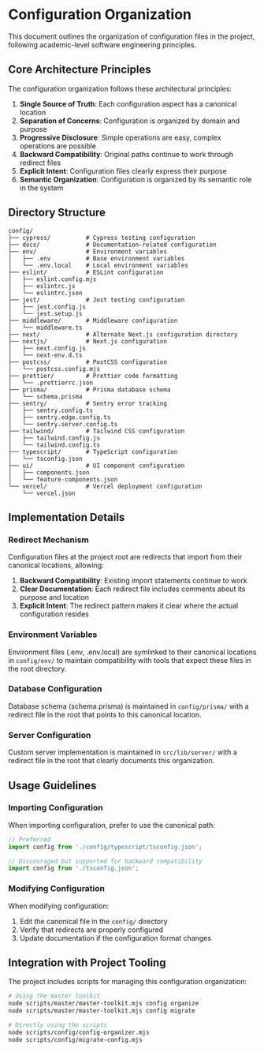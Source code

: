 # Configuration Organization

This document outlines the organization of configuration files in the project, following academic-level software engineering principles.

## Core Architecture Principles

The configuration organization follows these architectural principles:

1. **Single Source of Truth**: Each configuration aspect has a canonical location
2. **Separation of Concerns**: Configuration is organized by domain and purpose
3. **Progressive Disclosure**: Simple operations are easy, complex operations are possible
4. **Backward Compatibility**: Original paths continue to work through redirect files
5. **Explicit Intent**: Configuration files clearly express their purpose
6. **Semantic Organization**: Configuration is organized by its semantic role in the system

## Directory Structure

```
config/
├── cypress/          # Cypress testing configuration
├── docs/             # Documentation-related configuration
├── env/              # Environment variables
│   ├── .env          # Base environment variables
│   └── .env.local    # Local environment variables
├── eslint/           # ESLint configuration
│   ├── eslint.config.mjs
│   ├── eslintrc.js
│   └── eslintrc.json
├── jest/             # Jest testing configuration
│   ├── jest.config.js
│   └── jest.setup.js
├── middleware/       # Middleware configuration
│   └── middleware.ts
├── next/             # Alternate Next.js configuration directory 
├── nextjs/           # Next.js configuration
│   ├── next.config.js
│   └── next-env.d.ts
├── postcss/          # PostCSS configuration
│   └── postcss.config.mjs
├── prettier/         # Prettier code formatting
│   └── .prettierrc.json
├── prisma/           # Prisma database schema
│   └── schema.prisma
├── sentry/           # Sentry error tracking
│   ├── sentry.config.ts
│   ├── sentry.edge.config.ts
│   └── sentry.server.config.ts
├── tailwind/         # Tailwind CSS configuration
│   ├── tailwind.config.js
│   └── tailwind.config.ts
├── typescript/       # TypeScript configuration
│   └── tsconfig.json
├── ui/               # UI component configuration
│   ├── components.json
│   └── feature-components.json
└── vercel/           # Vercel deployment configuration
    └── vercel.json
```

## Implementation Details

### Redirect Mechanism

Configuration files at the project root are redirects that import from their canonical locations, allowing:

1. **Backward Compatibility**: Existing import statements continue to work
2. **Clear Documentation**: Each redirect file includes comments about its purpose and location
3. **Explicit Intent**: The redirect pattern makes it clear where the actual configuration resides

### Environment Variables

Environment files (.env, .env.local) are symlinked to their canonical locations in `config/env/` to maintain compatibility with tools that expect these files in the root directory.

### Database Configuration

Database schema (schema.prisma) is maintained in `config/prisma/` with a redirect file in the root that points to this canonical location.

### Server Configuration

Custom server implementation is maintained in `src/lib/server/` with a redirect file in the root that clearly documents this organization.

## Usage Guidelines

### Importing Configuration

When importing configuration, prefer to use the canonical path:

```javascript
// Preferred
import config from './config/typescript/tsconfig.json';

// Discouraged but supported for backward compatibility
import config from './tsconfig.json';
```

### Modifying Configuration

When modifying configuration:

1. Edit the canonical file in the `config/` directory
2. Verify that redirects are properly configured
3. Update documentation if the configuration format changes

## Integration with Project Tooling

The project includes scripts for managing this configuration organization:

```bash
# Using the master toolkit
node scripts/master/master-toolkit.mjs config organize
node scripts/master/master-toolkit.mjs config migrate

# Directly using the scripts
node scripts/config/config-organizer.mjs
node scripts/config/migrate-config.mjs
``` 